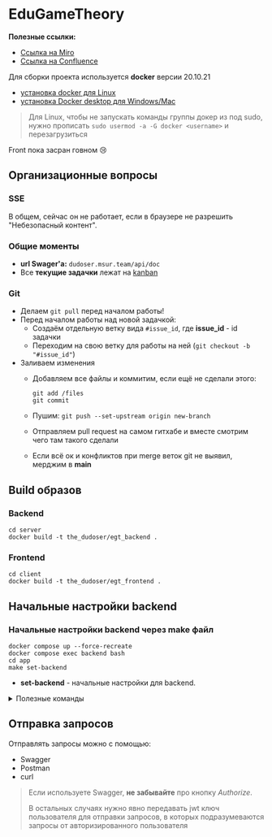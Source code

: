 # EduGameTheory
**Полезные ссылки:**
- [Ссылка на Miro](https://miro.com/app/board/uXjVOzMrYDg=/)
- [Ссылка на Confluence](https://game-theory-edu.atlassian.net/wiki/spaces/GTTS/pages/10092545)

Для сборки проекта используется **docker** версии 20.10.21
- [установка docker для Linux](https://docs.docker.com/engine/install/ubuntu/#set-up-the-repository) 
- [установка Docker desktop для Windows/Mac](https://www.docker.com/)

> Для Linux, чтобы не запускать команды группы докер из под sudo, 
> нужно прописать ```sudo usermod -a -G docker <username>``` и перезагрузиться

Front пока засран говном 😢

## Организационные вопросы

### SSE
В общем, сейчас он не работает, если в браузере не разрешить "Небезопасный контент".

### Общие моменты
- **url Swager'а:** `dudoser.msur.team/api/doc`
- Все **текущие задачки** лежат на [kanban](https://github.com/Dudoserovich/EduGameTheory/projects/1)
### Git
- Делаем `git pull` перед началом работы!
- Перед началом работы над новой задачкой: 
  + Создаём отдельную ветку вида `#issue_id`, 
    где **issue_id** - id задачки 
  + Переходим на свою ветку 
      для работы на ней (```git checkout -b "#issue_id"```)
- Заливаем изменения
  + Добавляем все файлы и коммитим, если ещё не сделали этого:
  
    ```
    git add /files
    git commit
    ```
  + Пушим: ```git push --set-upstream origin new-branch```
  + Отправляем pull request на самом гитхабе и вместе смотрим чего там такого сделали
  + Если всё ок и конфликтов при merge веток git не выявил, мерджим в **main**

## Build образов
### Backend
```shell
cd server
docker build -t the_dudoser/egt_backend .
```

### Frontend
```shell
cd client
docker build -t the_dudoser/egt_frontend .
```

## Начальные настройки backend

### Начальные настройки backend через make файл
```shell
docker compose up --force-recreate
docker compose exec backend bash
cd app
make set-backend
```
- **set-backend** - начальные настройки для backend.

<details><summary>Полезные команды</summary>

## Полезные команды

### Ручная первоначальная настройка backend
#### Генерация jwt ключа
```bash
php bin/console lexik:jwt:generate-keypair
```
#### Установка последней миграции (структуры бд)
```bash
php bin/console doctrine:migrations:migrate
```

### Работа с Docker контейнерами
#### Запуск dev-сервера для разработки
```bash
docker compose up -d --force-recreate
```
#### Запуск контейнера с backend
```bash
docker compose exec backend bash
```
#### Запуск контейнера с бд
```bash
docker compose exec mysql mysql -uuser -ppassword dromupgrade
```
#### Пересобрать для обновления зависимостей и Dockerfile
```bash
docker compose up -d --force-recreate --build
```

## Работа с бд и Doctrine
### Пересоздание бд
Дроп бд:
```bash
php bin/console doctrine:database:drop --force
```
Восстановление бд:
```bash
php bin/console doctrine:database:create
```

### Миграции
#### Создать новую миграцию
```bash
php bin/console make:migration
```
#### Установить последнюю миграцию
```bash
php bin/console doctrine:migrations:migrate
```
#### Создать пустую миграцию
```bash
php bin/console doctrine:migrations:generate
```
#### Загрузить существующую в бд миграцию
```bash
php bin/console doctrine:migrations:execute --up DoctrineMigrations\\Version20221010123446_add_aliasCategory
```

### Установка фикстур

#### Стереть данные из бд и записать фикстуры
```bash
php bin/console doctrine:fixtures:load
```
#### Дописать фикстуры в бд без стирания
```bash
php bin/console doctrine:fixtures:load --append
```
</details>

## Отправка запросов
Отправлять запросы можно с помощью:
- Swagger
- Postman
- curl

> Если используете Swagger, **не забывайте** про кнопку _Authorize_.
>
> В остальных случаях нужно явно передавать jwt ключ пользователя для отправки запросов, 
> в которых подразумеваются запросы от авторизированного пользователя
